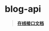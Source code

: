 # blog-api
> **[在线接口文档](https://console-docs.apipost.cn/preview/7c4bd06cdf7f40b4/8911b75e0126286d)**
